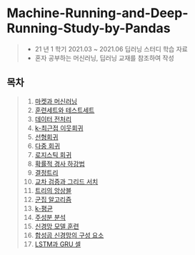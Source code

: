 Machine-Running-and-Deep-Running-Study-by-Pandas
=====================================================================

> - 21 년 1 학기 2021.03 ~ 2021.06 딥러닝 스터디 학습 자료
> - 혼자 공부하는 머신러닝, 딥러닝 교재를 참조하여 작성

## 목차

> 1. [ 마켓과 머신러닝 ](https://github.com/lijahong/Machine-Running-and-Deep-Running-Study-by-Pandas/blob/master/ch%201.3%20%EB%A7%88%EC%BC%93%EA%B3%BC%20%EB%A8%B8%EC%8B%A0%EB%9F%AC%EB%8B%9D.ipynb)
> 2. [ 훈련세트와 테스트세트 ](https://github.com/lijahong/Machine-Running-and-Deep-Running-Study-by-Pandas/blob/master/ch%202.1%20%ED%9B%88%EB%A0%A8%EC%84%B8%ED%8A%B8%EC%99%80%20%ED%85%8C%EC%8A%A4%ED%8A%B8%EC%84%B8%ED%8A%B8.ipynb)
> 3. [ 데이터 전처리 ](https://github.com/lijahong/Machine-Running-and-Deep-Running-Study-by-Pandas/blob/master/ch%202.2%20%EB%8D%B0%EC%9D%B4%ED%84%B0%20%EC%A0%84%EC%B2%98%EB%A6%AC.ipynb)
> 4. [k-최근접 이웃회귀](https://github.com/lijahong/Machine-Running-and-Deep-Running-Study-by-Pandas/blob/master/ch%203.1%20k-%EC%B5%9C%EA%B7%BC%EC%A0%91%20%EC%9D%B4%EC%9B%83%ED%9A%8C%EA%B7%80.ipynb)
> 5. [선형회귀](https://github.com/lijahong/Machine-Running-and-Deep-Running-Study-by-Pandas/blob/master/ch%203.2%20%EC%84%A0%ED%98%95%ED%9A%8C%EA%B7%80.ipynb)
> 6. [다중 회귀](https://github.com/lijahong/Machine-Running-and-Deep-Running-Study-by-Pandas/blob/master/ch%203.3%20%EB%8B%A4%EC%A4%91%20%ED%9A%8C%EA%B7%80.ipynb)
> 7. [로지스틱 회귀](https://github.com/lijahong/Machine-Running-and-Deep-Running-Study-by-Pandas/blob/master/ch%204.1%20%EB%A1%9C%EC%A7%80%EC%8A%A4%ED%8B%B1%20%ED%9A%8C%EA%B7%80.ipynb)
> 8. [확률적 경사 하강법](https://github.com/lijahong/Machine-Running-and-Deep-Running-Study-by-Pandas/blob/master/ch%204.2%20%ED%99%95%EB%A5%A0%EC%A0%81%20%EA%B2%BD%EC%82%AC%20%ED%95%98%EA%B0%95%EB%B2%95.ipynb)
> 9. [ 결정트리](https://github.com/lijahong/Machine-Running-and-Deep-Running-Study-by-Pandas/blob/master/ch%205.1%20%EA%B2%B0%EC%A0%95%ED%8A%B8%EB%A6%AC.ipynb)
> 10. [교차 검증과 그리드 서치](https://github.com/lijahong/Machine-Running-and-Deep-Running-Study-by-Pandas/blob/master/ch%205.2%20%EA%B5%90%EC%B0%A8%20%EA%B2%80%EC%A6%9D%EA%B3%BC%20%EA%B7%B8%EB%A6%AC%EB%93%9C%20%EC%84%9C%EC%B9%98.ipynb)
> 11. [트리의 앙상블](https://github.com/lijahong/Machine-Running-and-Deep-Running-Study-by-Pandas/blob/master/ch%205.3%20%ED%8A%B8%EB%A6%AC%EC%9D%98%20%EC%95%99%EC%83%81%EB%B8%94.ipynb)
> 12. [군집 알고리즘](https://github.com/lijahong/Machine-Running-and-Deep-Running-Study-by-Pandas/blob/master/ch%206.1%20%EA%B5%B0%EC%A7%91%20%EC%95%8C%EA%B3%A0%EB%A6%AC%EC%A6%98.ipynb)
> 13. [k-평균](https://github.com/lijahong/Machine-Running-and-Deep-Running-Study-by-Pandas/blob/master/ch%206.2%20k-%ED%8F%89%EA%B7%A0.ipynb)
> 14. [주성분 분석](https://github.com/lijahong/Machine-Running-and-Deep-Running-Study-by-Pandas/blob/master/ch%206.3%20%EC%A3%BC%EC%84%B1%EB%B6%84%20%EB%B6%84%EC%84%9D.ipynb)
> 15. [신경망 모델 훈련](https://github.com/lijahong/Machine-Running-and-Deep-Running-Study-by-Pandas/blob/master/ch%207.3%20%EC%8B%A0%EA%B2%BD%EB%A7%9D%20%EB%AA%A8%EB%8D%B8%20%ED%9B%88%EB%A0%A8.ipynb)
> 16. [합성곱 신경망의 구성 요소](https://github.com/lijahong/Machine-Running-and-Deep-Running-Study-by-Pandas/blob/master/ch%208.1%20%ED%95%A9%EC%84%B1%EA%B3%B1%20%EC%8B%A0%EA%B2%BD%EB%A7%9D%EC%9D%98%20%EA%B5%AC%EC%84%B1%20%EC%9A%94%EC%86%8C.ipynb)
> 17. [LSTM과 GRU 셀](https://github.com/lijahong/Machine-Running-and-Deep-Running-Study-by-Pandas/blob/master/ch%209.3%20LSTM%EA%B3%BC%20GRU%20%EC%85%80.ipynb)
